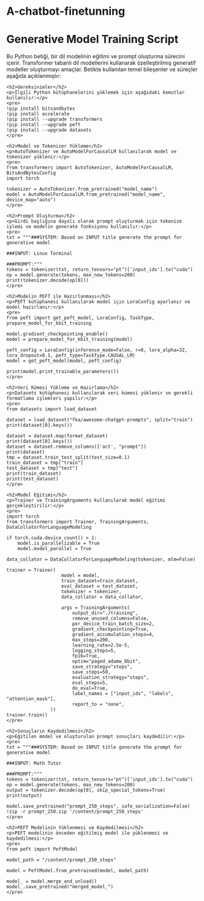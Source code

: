 # A-chatbot-finetunning
<!DOCTYPE html>
<html lang="tr">
<head>
    <meta charset="UTF-8">
    <title>Generative Model Training Script</title>
</head>
<body>
    <h1>Generative Model Training Script</h1>
    <p>Bu Python betiği, bir dil modelinin eğitimi ve prompt oluşturma sürecini içerir. Transformer tabanlı dil modellerini kullanarak özelleştirilmiş generatif modeller oluşturmayı amaçlar. Betikte kullanılan temel bileşenler ve süreçler aşağıda açıklanmıştır:</p>
    
    <h2>Gereksinimler</h2>
    <p>İlgili Python kütüphanelerini yüklemek için aşağıdaki komutlar kullanılır:</p>
    <pre>
    !pip install bitsandbytes
    !pip install accelerate
    !pip install --upgrade transformers
    !pip install --upgrade peft
    !pip install --upgrade datasets
    </pre>

    <h2>Model ve Tokenizer Yükleme</h2>
    <p>AutoTokenizer ve AutoModelForCausalLM kullanılarak model ve tokenizer yüklenir:</p>
    <pre>
    from transformers import AutoTokenizer, AutoModelForCausalLM, BitsAndBytesConfig
    import torch
    
    tokenizer = AutoTokenizer.from_pretrained("model_name")
    model = AutoModelForCausalLM.from_pretrained("model_name", device_map="auto")
    </pre>

    <h2>Prompt Oluşturma</h2>
    <p>Girdi başlığına dayalı olarak prompt oluşturmak için tokenize işlemi ve modelin generate fonksiyonu kullanılır:</p>
    <pre>
    txt = """###SYSTEM: Based on INPUT title generate the prompt for generative model

    ###INPUT: Linux Terminal

    ###PROMPT:"""
    tokens = tokenizer(txt, return_tensors="pt")['input_ids'].to("cuda")
    op = model.generate(tokens, max_new_tokens=200)
    print(tokenizer.decode(op[0]))
    </pre>

    <h2>Modelin PEFT ile Hazırlanması</h2>
    <p>PEFT kütüphanesi kullanılarak model için LoraConfig ayarlanır ve model hazırlanır:</p>
    <pre>
    from peft import get_peft_model, LoraConfig, TaskType, prepare_model_for_kbit_training

    model.gradient_checkpointing_enable()
    model = prepare_model_for_kbit_training(model)

    peft_config = LoraConfig(inference_mode=False, r=8, lora_alpha=32, lora_dropout=0.1, peft_type=TaskType.CAUSAL_LM)
    model = get_peft_model(model, peft_config)

    print(model.print_trainable_parameters())
    </pre>

    <h2>Veri Kümesi Yükleme ve Hazırlama</h2>
    <p>Datasets kütüphanesi kullanılarak veri kümesi yüklenir ve gerekli formatlama işlemleri yapılır:</p>
    <pre>
    from datasets import load_dataset

    dataset = load_dataset("fka/awesome-chatgpt-prompts", split="train")
    print(dataset[0].keys())

    dataset = dataset.map(format_dataset)
    print(dataset[0].keys())
    dataset = dataset.remove_columns(['act', "prompt"])
    print(dataset)
    tmp = dataset.train_test_split(test_size=0.1)
    train_dataset = tmp["train"]
    test_dataset = tmp["test"]
    print(train_dataset)
    print(test_dataset)
    </pre>

    <h2>Model Eğitimi</h2>
    <p>Trainer ve TrainingArguments kullanılarak model eğitimi gerçekleştirilir:</p>
    <pre>
    import torch
    from transformers import Trainer, TrainingArguments, DataCollatorForLanguageModeling
    
    if torch.cuda.device_count() > 1:
        model.is_parallelizable = True
        model.model_parallel = True

    data_collator = DataCollatorForLanguageModeling(tokenizer, mlm=False)

    trainer = Trainer(
                        model = model,
                        train_dataset=train_dataset,
                        eval_dataset = test_dataset,
                        tokenizer = tokenizer,
                        data_collator = data_collator,

                        args = TrainingArguments(
                            output_dir="./training",
                            remove_unused_columns=False,
                            per_device_train_batch_size=2,
                            gradient_checkpointing=True,
                            gradient_accumulation_steps=4,
                            max_steps=200,
                            learning_rate=2.5e-5,
                            logging_steps=5,
                            fp16=True,
                            optim="paged_adamw_8bit",
                            save_strategy="steps",
                            save_steps=50,
                            evaluation_strategy="steps",
                            eval_steps=5,
                            do_eval=True,
                            label_names = ["input_ids", "labels", "attention_mask"],
                            report_to = "none",
                    ))
    trainer.train()
    </pre>

    <h2>Sonuçların Kaydedilmesi</h2>
    <p>Eğitilen model ve oluşturulan prompt sonuçları kaydedilir:</p>
    <pre>
    txt = """###SYSTEM: Based on INPUT title generate the prompt for generative model

    ###INPUT: Math Tutor

    ###PROMPT:"""
    tokens = tokenizer(txt, return_tensors="pt")['input_ids'].to("cuda")
    op = model.generate(tokens, max_new_tokens=200)
    output = tokenizer.decode(op[0], skip_special_tokens=True)
    print(output)

    model.save_pretrained("prompt_250_steps", safe_serialization=False)
    !zip -r prompt_250.zip '/content/prompt_250_steps'
    </pre>

    <h2>PEFT Modelinin Yüklenmesi ve Kaydedilmesi</h2>
    <p>PEFT modelinin önceden eğitilmiş model ile yüklenmesi ve kaydedilmesi:</p>
    <pre>
    from peft import PeftModel

    model_path = "/content/prompt_250_steps"

    model = PeftModel.from_pretrained(model, model_path)

    model_ = model.merge_and_unload()
    model_.save_pretrained("merged_model_")
    </pre>
</body>
</html>
